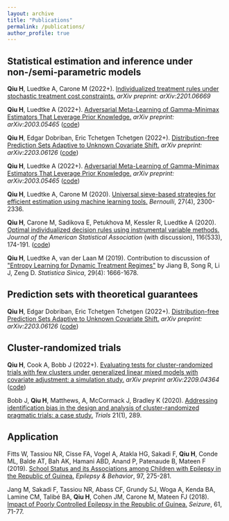 ```yaml
---
layout: archive
title: "Publications"
permalink: /publications/
author_profile: true
---
```


<!-- {% if author.googlescholar %}-->
<!--  You can also find my articles on <u><a href="{{author.googlescholar}}">my Google Scholar profile</a>.</u>-->
<!--{% endif %}-->

<!--{% include base_path %}-->

<!--{% for post in site.publications reversed %}-->
<!--  {% include archive-single.html %}-->
<!--{% endfor %}-->

## Statistical estimation and inference under non-/semi-parametric models

**Qiu H**, Luedtke A, Carone M (2022+). [Individualized treatment rules under stochastic treatment cost constraints.](https://arxiv.org/abs/2201.06669) *arXiv preprint: arXiv:2201.06669*

**Qiu H**, Luedtke A (2022+). [Adversarial Meta-Learning of Gamma-Minimax Estimators That Leverage Prior Knowledge.](https://arxiv.org/abs/2012.05465) *arXiv preprint: arXiv:2003.05465* ([code](https://github.com/QIU-Hongxiang-David/Gamma-minimax-learninng))

**Qiu H**, Edgar Dobriban, Eric Tchetgen Tchetgen (2022+). [Distribution-free Prediction Sets Adaptive to Unknown Covariate Shift.](https://arxiv.org/abs/2203.06126) *arXiv preprint: arXiv:2203.06126* ([code](https://github.com/QIU-Hongxiang-David/APACpredset))

**Qiu H**, Luedtke A (2022+). [Adversarial Meta-Learning of Gamma-Minimax Estimators That Leverage Prior Knowledge.](https://arxiv.org/abs/2012.05465) *arXiv preprint: arXiv:2003.05465* ([code](https://github.com/QIU-Hongxiang-David/Gamma-minimax-learninng))

**Qiu H**, Luedtke A, Carone M (2020). [Universal sieve-based strategies for efficient estimation using machine learning tools.](https://urldefense.com/v3/__http://dx.doi.org/10.3150/20-BEJ1309__;!!IBzWLUs!FJ__Wf7ZlbUGbxDfr0ZNwJxC0p4cAFD-CVexxJi8NM4a5cVKpzOjQWXZPFamqS4$) *Bernoulli*, 27(4), 2300-2336.

**Qiu H**, Carone M, Sadikova E, Petukhova M, Kessler R, Luedtke A (2020). [Optimal individualized decision rules using instrumental variable methods.](https://www.tandfonline.com/doi/abs/10.1080/01621459.2020.1745814) *Journal of the American Statistical Association* (with discussion), 116(533), 174-191. ([code](https://www.tandfonline.com/doi/suppl/10.1080/01621459.2020.1745814?scroll=top))

**Qiu H**, Luedtke A, van der Laan M (2019). Contribution to discussion of ["Entropy Learning for Dynamic Treatment Regimes"](http://www3.stat.sinica.edu.tw/statistica/oldpdf/A29N41-9.pdf?vol=29&num=4&art=10) by Jiang B, Song R, Li J, Zeng D. *Statistica Sinica*, 29(4): 1666-1678.

## Prediction sets with theoretical guarantees

**Qiu H**, Edgar Dobriban, Eric Tchetgen Tchetgen (2022+). [Distribution-free Prediction Sets Adaptive to Unknown Covariate Shift.](https://arxiv.org/abs/2203.06126) *arXiv preprint: arXiv:2203.06126* ([code](https://github.com/QIU-Hongxiang-David/APACpredset))

## Cluster-randomized trials

**Qiu H**, Cook A, Bobb J (2022+). [Evaluating tests for cluster-randomized trials with few clusters under generalized linear mixed models with covariate adjustment: a simulation study.](https://arxiv.org/abs/2209.04364) *arXiv preprint arXiv:2209.04364* ([code](https://github.com/QIU-Hongxiang-David/small-sample-adjusted-GLMM-CRT))

Bobb J, **Qiu H**, Matthews, A, McCormack J, Bradley K (2020). [Addressing identification bias in the design and analysis of cluster-randomized pragmatic trials: a case study.](https://trialsjournal.biomedcentral.com/articles/10.1186/s13063-020-4148-z) *Trials* 21(1), 289.

## Application

Fitts W, Tassiou NR, Cisse FA, Vogel A, Atakla HG, Sakadi F, **Qiu H**, Conde ML, Balde AT, Bah AK, Hamani ABD, Anand P, Patenaude B, Mateen F (2019). [School Status and its Associations among Children with Epilepsy in the Republic of Guinea.](https://pubmed.ncbi.nlm.nih.gov/31260925/) *Epilepsy & Behavior*, 97, 275-281.

Jang M, Sakadi F, Tassiou NR, Abass CF, Grundy SJ, Woga A, Kenda BA, Lamine CM, Talibé BA, **Qiu H**, Cohen JM, Carone M, Mateen FJ (2018). [Impact of Poorly Controlled Epilepsy in the Republic of Guinea.](https://pubmed.ncbi.nlm.nih.gov/30114675/) *Seizure*, 61, 71-77.
